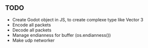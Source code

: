 ## TODO
  * Create Godot object in JS, to create complexe type like Vector 3
  * Encode all packets
  * Decode all packets
  * Manage endianness for buffer (os.endianness())
  * Make udp networker